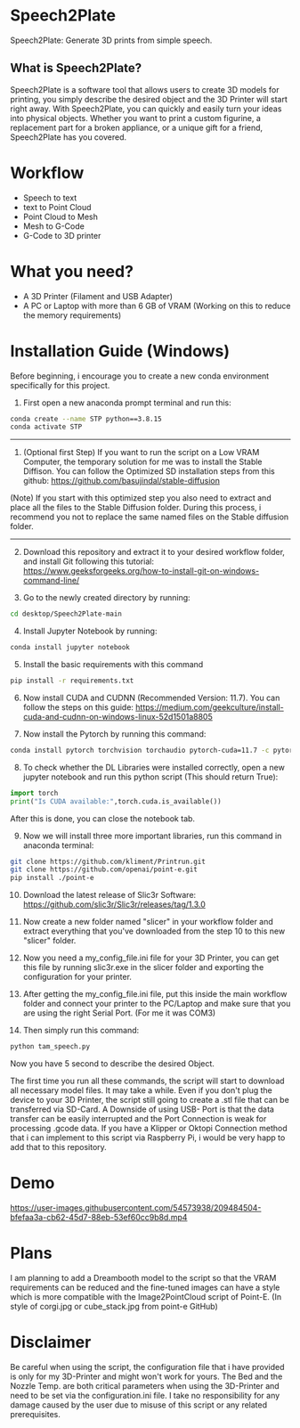 # Speech2Plate
Speech2Plate: Generate 3D prints from simple speech.


## What is Speech2Plate?
Speech2Plate is a software tool that allows users to create 3D models for printing, you simply describe the desired object and the 3D Printer will start right away. With Speech2Plate, you can quickly and easily turn your ideas into physical objects. Whether you want to print a custom figurine, a replacement part for a broken appliance, or a unique gift for a friend, Speech2Plate has you covered.

# Workflow

- Speech to text
- text to Point Cloud
- Point Cloud to Mesh
- Mesh to G-Code
- G-Code to 3D printer

# What you need?

- A 3D Printer (Filament and USB Adapter)
- A PC or Laptop with more than 6 GB of VRAM (Working on this to reduce the memory requirements)

# Installation Guide (Windows)

Before beginning, i encourage you to create a new conda environment specifically for this project.

1. First open a new anaconda prompt terminal and run this:

```bash
conda create --name STP python==3.8.15
conda activate STP
```
--------------------------------------------------------------
1. (Optional first Step) If you want to run the script on a Low VRAM Computer, the temporary solution for me was to install the Stable Diffison. You can follow the Optimized SD installation steps from this github: 
https://github.com/basujindal/stable-diffusion

(Note)
If you start with this optimized step you also need to extract and place all the files to the Stable Diffusion folder. During this process, i recommend you not to replace the same named files on the Stable diffusion folder.

-------------------------------------------------------------

2. Download this repository and extract it to your desired workflow folder, and install Git following this tutorial:
https://www.geeksforgeeks.org/how-to-install-git-on-windows-command-line/

3. Go to the newly created directory by running:

```bash
cd desktop/Speech2Plate-main
```

4. Install Jupyter Notebook by running:

```bash
conda install jupyter notebook
```

5. Install the basic requirements with this command

```bash
pip install -r requirements.txt
```

6. Now install CUDA and CUDNN (Recommended Version: 11.7). You can follow the steps on this guide:
https://medium.com/geekculture/install-cuda-and-cudnn-on-windows-linux-52d1501a8805

7. Now install the Pytorch by running this command:

 ```bash
conda install pytorch torchvision torchaudio pytorch-cuda=11.7 -c pytorch -c nvidia
```

8. To check whether the DL Libraries were installed correctly, open a new jupyter notebook and run this python script (This should return True):

 ```python
import torch
print("Is CUDA available:",torch.cuda.is_available())
```
After this is done, you can close the notebook tab.

9. Now we will install three more important libraries, run this command in anaconda terminal:

 ```bash
git clone https://github.com/kliment/Printrun.git
git clone https://github.com/openai/point-e.git
pip install ./point-e
```

10. Download the latest release of Slic3r Software:
https://github.com/slic3r/Slic3r/releases/tag/1.3.0

11. Now create a new folder named "slicer" in your workflow folder and extract everything that you've downloaded from the step 10 to this new "slicer" folder.

12. Now you need a my_config_file.ini file for your 3D Printer, you can get this file by running slic3r.exe in the slicer folder and exporting the configuration for your printer.

13. After getting the my_config_file.ini file, put this inside the main workflow folder and connect your printer to the PC/Laptop and make sure that you are using the right Serial Port. (For me it was COM3)

13. Then simply run this command:
```bash
python tam_speech.py
```

Now you have 5 second to describe the desired Object.

The first time you run all these commands, the script will start to download all necessary model files. It may take a while.
Even if you don't plug the device to your 3D Printer, the script still going to create a .stl file that can be transferred via SD-Card. A Downside of using USB- Port is that the data transfer can be easily interrupted and the Port Connection is weak for processing .gcode data. If you have a Klipper or Oktopi Connection method that i can implement to this script via Raspberry Pi, i would be very happ to add that to this repository.

# Demo

https://user-images.githubusercontent.com/54573938/209484504-bfefaa3a-cb62-45d7-88eb-53ef60cc9b8d.mp4



# Plans

I am planning to add a Dreambooth model to the script so that the VRAM requirements can be reduced and the fine-tuned images can have a style which is more compatible with the Image2PointCloud script of Point-E. (In style of corgi.jpg or cube_stack.jpg from point-e GitHub)

# Disclaimer

Be careful when using the script, the configuration file that i have provided is only for my 3D-Printer and might won't work for yours. The Bed and the Nozzle Temp. are both critical parameters when using the 3D-Printer and need to be set via the configuration.ini file. I take no responsibility for any damage caused by the user due to misuse of this script or any related prerequisites.
